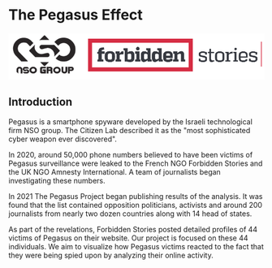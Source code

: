 # The Pegasus Effect

![Header](images/header.png)

## Introduction

Pegasus is a smartphone spyware developed by the Israeli technological firm NSO group. The Citizen Lab described it as the "most sophisticated cyber weapon ever discovered". 

In 2020, around 50,000 phone numbers believed to have been victims of Pegasus surveillance were leaked to the French NGO Forbidden Stories and the UK NGO Amnesty International. A team of journalists began investigating these numbers.

In 2021 The Pegasus Project began publishing results of the analysis. It was found that the list contained opposition politicians, activists and around 200 journalists from nearly two dozen countries along with 14 head of states. 

As part of the revelations, Forbidden Stories posted detailed profiles of 44 victims of Pegasus on their website. Our project is focused on these 44 individuals. We aim to visualize how Pegasus victims reacted to the fact that they were being spied upon by analyzing their online activity.
